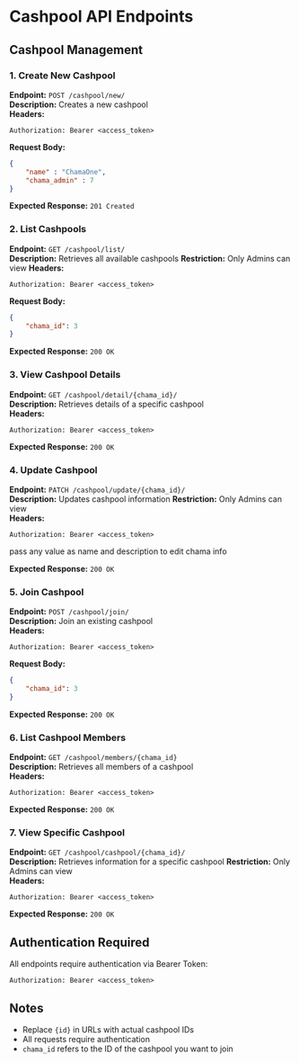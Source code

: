 # Cashpool API Endpoints

## Cashpool Management

### 1. Create New Cashpool
**Endpoint:** `POST /cashpool/new/`  
**Description:** Creates a new cashpool  
**Headers:**
```http
Authorization: Bearer <access_token>
```
**Request Body:**
```json
{
    "name" : "ChamaOne",
    "chama_admin" : 7
}
```

**Expected Response:** `201 Created`

### 2. List Cashpools
**Endpoint:** `GET /cashpool/list/`  
**Description:** Retrieves all available cashpools
**Restriction:** Only Admins can view
**Headers:**
```http
Authorization: Bearer <access_token>
```

**Request Body:**
```json
{
    "chama_id": 3
}
```
**Expected Response:** `200 OK`

### 3. View Cashpool Details
**Endpoint:** `GET /cashpool/detail/{chama_id}/`  
**Description:** Retrieves details of a specific cashpool  
**Headers:**
```http
Authorization: Bearer <access_token>
```
**Expected Response:** `200 OK`

### 4. Update Cashpool
**Endpoint:** `PATCH /cashpool/update/{chama_id}/`  
**Description:** Updates cashpool information
**Restriction:** Only Admins can view  
**Headers:**
```http
Authorization: Bearer <access_token>
```

pass any value as name and description to edit chama info 


**Expected Response:** `200 OK`

### 5. Join Cashpool
**Endpoint:** `POST /cashpool/join/`  
**Description:** Join an existing cashpool  
**Headers:**
```http
Authorization: Bearer <access_token>
```
**Request Body:**
```json
{
    "chama_id": 3
}
```
**Expected Response:** `200 OK`

### 6. List Cashpool Members
**Endpoint:** `GET /cashpool/members/{chama_id}`  
**Description:** Retrieves all members of a cashpool  
**Headers:**
```http
Authorization: Bearer <access_token>
```
**Expected Response:** `200 OK`

### 7. View Specific Cashpool
**Endpoint:** `GET /cashpool/cashpool/{chama_id}/`  
**Description:** Retrieves information for a specific cashpool
**Restriction:** Only Admins can view  
**Headers:**
```http
Authorization: Bearer <access_token>
```
**Expected Response:** `200 OK`

## Authentication Required
All endpoints require authentication via Bearer Token:
```http
Authorization: Bearer <access_token>
```

## Notes
- Replace `{id}` in URLs with actual cashpool IDs
- All requests require authentication
- `chama_id` refers to the ID of the cashpool you want to join